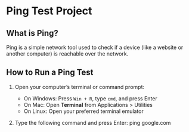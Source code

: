 # Ping Test Project

## What is Ping?

Ping is a simple network tool used to check if a device (like a website or another computer) is reachable over the network.

## How to Run a Ping Test

1. Open your computer’s terminal or command prompt:
   - On Windows: Press `Win + R`, type `cmd`, and press Enter  
   - On Mac: Open **Terminal** from Applications > Utilities  
   - On Linux: Open your preferred terminal emulator

2. Type the following command and press Enter:
ping google.com
